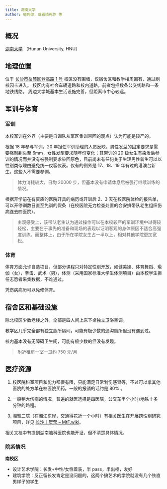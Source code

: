 ```yaml
---
title: 湖南大学
author: 喵死你，或者挠死你 等
---
```


## 概况

[湖南大学](https://www.hnu.edu.cn/) （Hunan University, HNU）

## 地理位置

位于 [长沙市岳麓区登高路 1 号](https://amap.com/place/B02DB065YW)
校区没有围墙，仅宿舍区和教学楼周围有，通过刷校园卡进入。
校区内有社会车辆道路和校内道路，前者包括数条公交线路和一条地铁线路。
周边大学城基本生活设施完善，但距离市中心较远。

## 军训与体育

### 军训

本校军训在外界（主要是自训队从军区集训带回的观点）认为可能是较严的。

根据 18 年参与军训，20 年担任军训助理的人员反映，男性发型的固定要求是需要强制剃头至 6mm，女性发型要求随年份变化；其带训的 20 级女生有染发后参训的情况而并没有被强制要求染回原色，目前尚未有任何关于生理男性新生可以以性别类似理由避免统一仪容仪表。仅有的例外是 17、18、19 年有过的港澳台新生，这些人不需要参训。

> 体力消耗较大，日均 20000 步，但基本没有申请休息后被强行继续训练的情况。

根据开学前在有资质的医院开具的病历或开训后 2、3 天在校医院体检的报告单，可以开停训数日直至免训的假条（在校医院无力检查处置的会安排带队老生组织伤病连去四医院）。

> 主观感受上，该带队老生认为通过操作可以在本校较严的军训环境中过得较轻松，主要在于事先的准备和现场的表现以证明客观的身体原因不适合高强度训练。而整体上，由于所在学院女生占一半以上，相对其他学院更加宽松。

### 体育

体育方面允许自选项目，但部分课程只对特定性别开放，如健美操、体育舞蹈、瑜伽（女），拳击、武术（男），体测（采用国家标准大学生体测项目）由本校学生担任志愿者采集数据，不难通过。

凭伤病病历可以免修体育。

## 宿舍区和基础设施

除北校区少数老楼之外，全部是四人间上床下桌独立卫浴空调。

教学区几乎完全都有独立厕所隔间，可能有极少数的通沟厕所但没有遇到过。

校内基本没有无障碍卫生间，可能有极少数的但没有发现。

> 附近租房一室一卫约 750 元/月

## 医疗资源

1. 校医院科室项目和能力都很有限，只能满足日常划伤感冒等，不过可以拿其他医院的处方单在校医院买药。一般的报销的话约是 80% 。

2. 一般稍大伤病的情况，普遍的就医选择是四医院，公交车半个小时/地铁十多分钟的路程。

3. 湘雅二院（在湘江东岸，交通得花近一个小时）有相关医生在开展跨性别研究项目，详见 [长沙｜贺莹 – MtF.wiki](https://mtf.wiki/zh-cn/docs/psyco/hunan/he-ying/)。

相关文档中有提到湖南脑科医院也能开证，但不清楚具体情况。

### 院系情况

**南校区**

- 设计艺术学院：长发+中性/女性着装，半 pass，半出柜，友好
- 建筑学院：反正留长发肯定是没问题的，这两个搞艺术的学院就没有几个铁直男样子的学生
